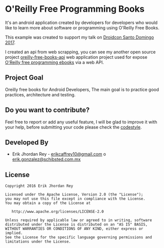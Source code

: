 # O'Reilly Free Programming Books
It's an android application created by developers for developers who would like to learn more about software or programming using O'Reilly Free Books.

This example was created to support my talk on [Droidcon Santo Domingo 2017](http://droidcon.do/).

I created an api from web scrapping, you can see my another open source project [oreilly-free-books-api](https://github.com/erikcaffrey/api-oreilly-free-books/tree/api-oreilly-free-v1) web application project
used for expose [O'Reilly free programming ebooks](http://www.oreilly.com/programming/free/) via a web API.

Project Goal
---------------------------
Oreilly free books for Android Developers, The main goal is to practice good practices, architecture and testing.

Do you want to contribute?
--------------------------
Feel free to report or add any useful feature, I will be glad to improve it with your help, before submitting your code please check the [codestyle](https://github.com/square/java-code-styles).

Developed By
------------

* Erik Jhordan Rey  - <erikcaffrey10@gmail.com> o <erik.gonzalez@schibsted.com.mx>

License
-------

    Copyright 2016 Erik Jhordan Rey

    Licensed under the Apache License, Version 2.0 (the "License");
    you may not use this file except in compliance with the License.
    You may obtain a copy of the License at

       http://www.apache.org/licenses/LICENSE-2.0

    Unless required by applicable law or agreed to in writing, software
    distributed under the License is distributed on an "AS IS" BASIS,
    WITHOUT WARRANTIES OR CONDITIONS OF ANY KIND, either express or implied.
    See the License for the specific language governing permissions and
    limitations under the License.





